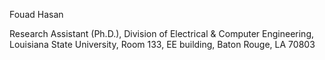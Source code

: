 Fouad Hasan	

Research Assistant (Ph.D.),
Division of Electrical & Computer Engineering,
Louisiana State University,
Room 133, EE building, Baton Rouge, LA 70803
